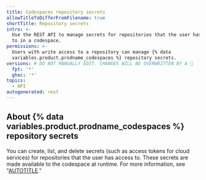 ```yaml
---
title: Codespaces repository secrets
allowTitleToDifferFromFilename: true
shortTitle: Repository secrets
intro: >-
  Use the REST API to manage secrets for repositories that the user has access
  to in a codespace.
permissions: >-
  Users with write access to a repository can manage {% data
  variables.product.prodname_codespaces %} repository secrets.
versions: # DO NOT MANUALLY EDIT. CHANGES WILL BE OVERWRITTEN BY A 🤖
  fpt: '*'
  ghec: '*'
topics:
  - API
autogenerated: rest
---
```


## About {% data variables.product.prodname_codespaces %} repository secrets

You can create, list, and delete secrets (such as access tokens for cloud services) for repositories that the user has access to. These secrets are made available to the codespace at runtime. For more information, see "[AUTOTITLE](/codespaces/managing-your-codespaces/managing-encrypted-secrets-for-your-codespaces)."

<!-- Content after this section is automatically generated -->
